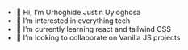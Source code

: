- 👋 Hi, I’m Urhoghide Justin Uyioghosa
- 👀 I’m interested in everything tech
- 🌱 I’m currently learning react and tailwind CSS
- 💞️ I’m looking to collaborate on Vanilla JS projects

<!---
Uyimolo/Uyimolo is a ✨ special ✨ repository because its `README.md` (this file) appears on your GitHub profile.
You can click the Preview link to take a look at your changes.
--->
